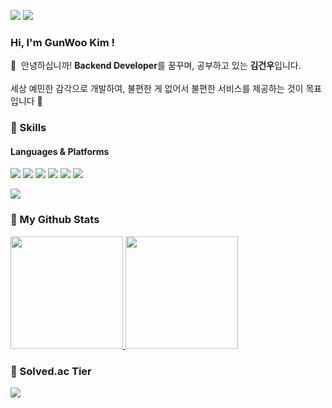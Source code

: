 <p>
  <a href="https://velog.io/@gonudayo/" target="_blank"><img src="https://img.shields.io/badge/velog-20c997?style=flat-square&logo=Vimeo&logoColor=white"/></a>
  <a href="mailto:kimgunwoo@yahoo.com" target="_blank"><img src="https://img.shields.io/badge/kimgunwoo@yahoo.com-6001D2?style=flat-square&logo=yahoo&logoColor=white"/></a>
</p>

### Hi, I'm GunWoo Kim !
<p>
  👋&nbsp; 안녕하십니까! <b>Backend Developer</b>를 꿈꾸며, 공부하고 있는 <b>김건우</b>입니다.<br/><br/>
  세상 예민한 감각으로 개발하여, 불편한 게 없어서 불편한 서비스를 제공하는 것이 목표입니다 🎉 <br/>
</p>

### 💪 Skills
#### Languages & Platforms 
<p>
  <img src="https://img.shields.io/badge/C++-00599C?style=flat-square&logo=cplusplus&logoColor=white"/>
  <img src="https://img.shields.io/badge/Python-3776AB?style=flat-square&logo=python&logoColor=white"/>
  <img src="https://img.shields.io/badge/HTML5-E34F26?style=flat-square&logo=html5&logoColor=white"/>
  <img src="https://img.shields.io/badge/CSS3-1572B6?style=flat-square&logo=css3&logoColor=white"/>
  <img src="https://img.shields.io/badge/JavaScript-F7DF1E?style=flat-square&logo=javascript&logoColor=white"/>
  <img src="https://img.shields.io/badge/Java-007396?style=flat-square&logo=java&logoColor=white"/>
</p>
<p>
  <img src="https://img.shields.io/badge/Amazon AWS-232F3E?style=flat-square&logo=amazonaws&logoColor=white"/>
</p>

### 🚀 My Github Stats

<a href="#">
  <img src="https://github-readme-stats.vercel.app/api?username=gonudayo&theme=react&show_icons=true" height="180px">
</a>
<a href="#">
  <img src="https://github-readme-stats.vercel.app/api/top-langs/?username=gonudayo&theme=react&exclude_repo=Jagi,assignment&layout=compact" height="180px">
</a>

### 👑 Solved.ac Tier

<a href="https://solved.ac/profile/gonudayo">
  <img src="http://mazassumnida.wtf/api/pastel/generate_badge?boj=gonudayo&cache=c">
</a>
